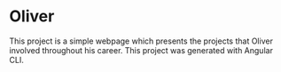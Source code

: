 # Oliver

This project is a simple webpage which presents the projects that Oliver involved throughout his career. This project was generated with Angular CLI.